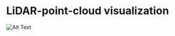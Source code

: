 # LiDAR-point-cloud visualization



![Alt Text]([https://media.giphy.com/media/vFKqnCdLPNOKc/giphy.gif](https://github.com/jabergius33/LiDAR-point-cloud/blob/main/gifs/With_%20FalsePositive/cylinder.gif))

